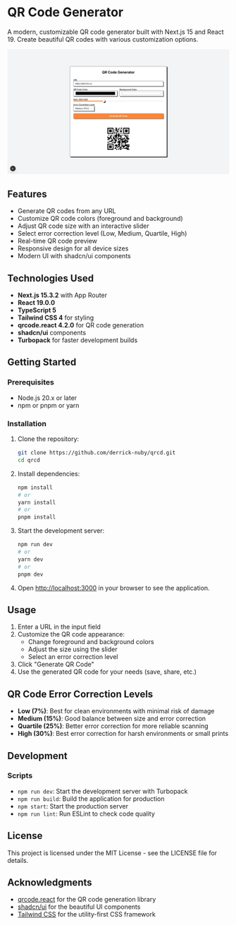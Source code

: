 # QR Code Generator

A modern, customizable QR code generator built with Next.js 15 and React 19. Create beautiful QR codes with various customization options.

![QR Code Generator Screenshot](public/images/qrcode-generator-screenshot.png)

## Features

- Generate QR codes from any URL
- Customize QR code colors (foreground and background)
- Adjust QR code size with an interactive slider
- Select error correction level (Low, Medium, Quartile, High)
- Real-time QR code preview
- Responsive design for all device sizes
- Modern UI with shadcn/ui components

## Technologies Used

- **Next.js 15.3.2** with App Router
- **React 19.0.0**
- **TypeScript 5**
- **Tailwind CSS 4** for styling
- **qrcode.react 4.2.0** for QR code generation
- **shadcn/ui** components
- **Turbopack** for faster development builds

## Getting Started

### Prerequisites

- Node.js 20.x or later
- npm or pnpm or yarn

### Installation

1. Clone the repository:

   ```bash
   git clone https://github.com/derrick-nuby/qrcd.git
   cd qrcd
   ```

2. Install dependencies:

   ```bash
   npm install
   # or
   yarn install
   # or
   pnpm install
   ```

3. Start the development server:

   ```bash
   npm run dev
   # or
   yarn dev
   # or
   pnpm dev
   ```

4. Open [http://localhost:3000](http://localhost:3000) in your browser to see the application.

## Usage

1. Enter a URL in the input field
2. Customize the QR code appearance:
   - Change foreground and background colors
   - Adjust the size using the slider
   - Select an error correction level
3. Click "Generate QR Code"
4. Use the generated QR code for your needs (save, share, etc.)

## QR Code Error Correction Levels

- **Low (7%)**: Best for clean environments with minimal risk of damage
- **Medium (15%)**: Good balance between size and error correction
- **Quartile (25%)**: Better error correction for more reliable scanning
- **High (30%)**: Best error correction for harsh environments or small prints

## Development

### Scripts

- `npm run dev`: Start the development server with Turbopack
- `npm run build`: Build the application for production
- `npm start`: Start the production server
- `npm run lint`: Run ESLint to check code quality

## License

This project is licensed under the MIT License - see the LICENSE file for details.

## Acknowledgments

- [qrcode.react](https://github.com/zpao/qrcode.react) for the QR code generation library
- [shadcn/ui](https://ui.shadcn.com) for the beautiful UI components
- [Tailwind CSS](https://tailwindcss.com) for the utility-first CSS framework
